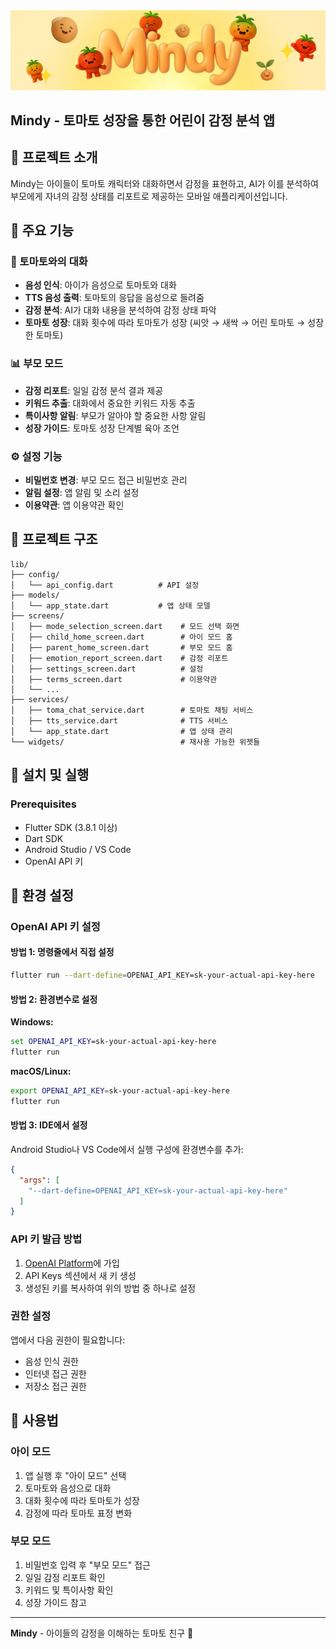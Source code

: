 <div align="center">
  <img src="assets/images/icons/main_1.png" alt="Mindy Logo" width="1000"/>
</div>

## Mindy - 토마토 성장을 통한 어린이 감정 분석 앱

## 📱 프로젝트 소개

Mindy는 아이들이 토마토 캐릭터와 대화하면서 감정을 표현하고, AI가 이를 분석하여 부모에게 자녀의 감정 상태를 리포트로 제공하는 모바일 애플리케이션입니다.

## 🌟 주요 기능

### 🍅 토마토와의 대화
- **음성 인식**: 아이가 음성으로 토마토와 대화
- **TTS 음성 출력**: 토마토의 응답을 음성으로 들려줌
- **감정 분석**: AI가 대화 내용을 분석하여 감정 상태 파악
- **토마토 성장**: 대화 횟수에 따라 토마토가 성장 (씨앗 → 새싹 → 어린 토마토 → 성장한 토마토)

### 📊 부모 모드
- **감정 리포트**: 일일 감정 분석 결과 제공
- **키워드 추출**: 대화에서 중요한 키워드 자동 추출
- **특이사항 알림**: 부모가 알아야 할 중요한 사항 알림
- **성장 가이드**: 토마토 성장 단계별 육아 조언

### ⚙️ 설정 기능
- **비밀번호 변경**: 부모 모드 접근 비밀번호 관리
- **알림 설정**: 앱 알림 및 소리 설정
- **이용약관**: 앱 이용약관 확인


## 📁 프로젝트 구조

```
lib/
├── config/
│   └── api_config.dart          # API 설정
├── models/
│   └── app_state.dart           # 앱 상태 모델
├── screens/
│   ├── mode_selection_screen.dart    # 모드 선택 화면
│   ├── child_home_screen.dart        # 아이 모드 홈
│   ├── parent_home_screen.dart       # 부모 모드 홈
│   ├── emotion_report_screen.dart    # 감정 리포트
│   ├── settings_screen.dart          # 설정
│   ├── terms_screen.dart             # 이용약관
│   └── ...
├── services/
│   ├── toma_chat_service.dart        # 토마토 채팅 서비스
│   ├── tts_service.dart              # TTS 서비스
│   └── app_state.dart                # 앱 상태 관리
└── widgets/                          # 재사용 가능한 위젯들
```

## 🚀 설치 및 실행

### Prerequisites
- Flutter SDK (3.8.1 이상)
- Dart SDK
- Android Studio / VS Code
- OpenAI API 키


## 🔧 환경 설정

### OpenAI API 키 설정

#### 방법 1: 명령줄에서 직접 설정
```bash
flutter run --dart-define=OPENAI_API_KEY=sk-your-actual-api-key-here
```

#### 방법 2: 환경변수로 설정
**Windows:**
```cmd
set OPENAI_API_KEY=sk-your-actual-api-key-here
flutter run
```

**macOS/Linux:**
```bash
export OPENAI_API_KEY=sk-your-actual-api-key-here
flutter run
```

#### 방법 3: IDE에서 설정
Android Studio나 VS Code에서 실행 구성에 환경변수를 추가:
```json
{
  "args": [
    "--dart-define=OPENAI_API_KEY=sk-your-actual-api-key-here"
  ]
}
```

### API 키 발급 방법
1. [OpenAI Platform](https://platform.openai.com/)에 가입
2. API Keys 섹션에서 새 키 생성
3. 생성된 키를 복사하여 위의 방법 중 하나로 설정

### 권한 설정
앱에서 다음 권한이 필요합니다:
- 음성 인식 권한
- 인터넷 접근 권한
- 저장소 접근 권한

## 📱 사용법

### 아이 모드
1. 앱 실행 후 "아이 모드" 선택
2. 토마토와 음성으로 대화
3. 대화 횟수에 따라 토마토가 성장
4. 감정에 따라 토마토 표정 변화

### 부모 모드
1. 비밀번호 입력 후 "부모 모드" 접근
2. 일일 감정 리포트 확인
3. 키워드 및 특이사항 확인
4. 성장 가이드 참고

---

**Mindy** - 아이들의 감정을 이해하는 토마토 친구 🍅